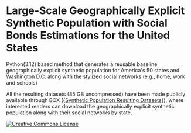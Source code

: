 # Large-Scale Geographically Explicit Synthetic Population with Social Bonds Estimations for the United States
Python(3.12) based method that generates a reusable baseline geographically explicit synthetic population for America's 50 states and Washington D.C. along with the stylized social networks (e.g., home, work and schools)

All the resulting datasets (85 GB uncompressed) have been made publicly available through BOX ({[Synthetic Population Resulting Datasets](https://bit.ly/us-geo-synthetic-population)}), where interested readers can download the geographically explicit synthetic population along with their social networks by state.

<a rel="license" href="https://creativecommons.org/publicdomain/zero/1.0/"><img alt="Creative Commons
License" style="border-width:0" src="https://licensebuttons.net/l/zero/1.0/88x31.png" /></a>
